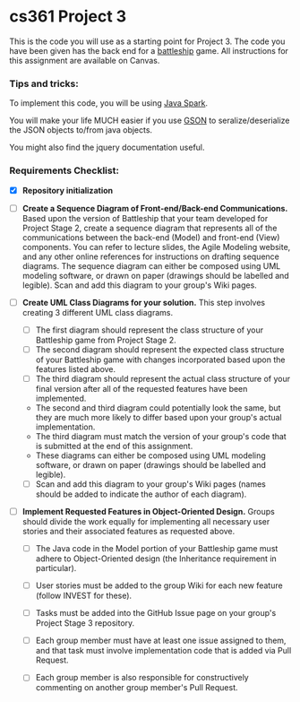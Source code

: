 # cs361 Project 3
This is the code you will use as a starting point for Project 3.  The code you have been given has the back end for a [battleship](https://en.wikipedia.org/wiki/Battleship_(game)) game. All instructions for this assignment are available on Canvas.

### Tips and tricks:

To implement this code, you will be using [Java Spark](http://sparkjava.com).

You will make your life MUCH easier if you use [GSON](https://github.com/google/gson) to seralize/deserialize the JSON objects to/from java objects.

You might also find the jquery documentation useful.

### Requirements Checklist:

-[x] **Repository initialization**

-[ ] **Create a Sequence Diagram of Front-end/Back-end Communications.** Based upon the version of Battleship that your team developed for Project Stage 2, create a sequence diagram that represents all of the communications between the back-end (Model) and front-end (View) components. You can refer to lecture slides, the Agile Modeling website, and any other online references for instructions on drafting sequence diagrams. The sequence diagram can either be composed using UML modeling software, or drawn on paper (drawings should be labelled and legible). Scan and add this diagram to your group's Wiki pages.

-[ ] **Create UML Class Diagrams for your solution.** This step involves creating 3 different UML class diagrams.
  -[ ] The first diagram should represent the class structure of your Battleship game from Project Stage 2.
  -[ ] The second diagram should represent the expected class structure of your Battleship game with changes incorporated based upon the features listed above.
  -[ ] The third diagram should represent the actual class structure of your final version after all of the requested features have been implemented.
  - The second and third diagram could potentially look the same, but they are much more likely to differ based upon your group's actual implementation.
  - The third diagram must match the version of your group's code that is submitted at the end of this assignment.
  - These diagrams can either be composed using UML modeling software, or drawn on paper (drawings should be labelled and legible).
  -[ ] Scan and add this diagram to your group's Wiki pages (names should be added to indicate the author of each diagram).

-[ ] **Implement Requested Features in Object-Oriented Design.** Groups should divide the work equally for implementing all necessary user stories and their associated features as requested above.
  -[ ] The Java code in the Model portion of your Battleship game must adhere to Object-Oriented design (the Inheritance requirement in particular). 
  -[ ] User stories must be added to the group Wiki for each new feature (follow INVEST for these). 
  -[ ] Tasks must be added into the GitHub Issue page on your group's Project Stage 3 repository.
  -[ ] Each group member must have at least one issue assigned to them, and that task must involve implementation code that is added via Pull Request.
  -[ ] Each group member is also responsible for constructively commenting on another group member's Pull Request.

